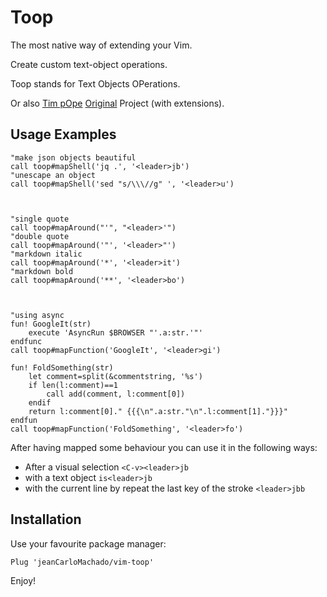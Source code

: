 # Toop

The most native way of extending your Vim.

Create custom text-object operations.

Toop stands for Text Objects OPerations. 

Or also [Tim pOpe](https://github.com/tpope) [Original](http://vim.wikia.com/wiki/Act_on_text_objects_with_custom_functions) Project (with extensions).


## Usage Examples

```vim
"make json objects beautiful
call toop#mapShell('jq .', '<leader>jb')
"unescape an object
call toop#mapShell('sed "s/\\\//g" ', '<leader>u')



"single quote
call toop#mapAround("'", "<leader>'")
"double quote
call toop#mapAround('"', '<leader>"')
"markdown italic
call toop#mapAround('*', '<leader>it')
"markdown bold
call toop#mapAround('**', '<leader>bo')



"using async
fun! GoogleIt(str)
    execute 'AsyncRun $BROWSER "'.a:str.'"'
endfunc
call toop#mapFunction('GoogleIt', '<leader>gi')

fun! FoldSomething(str)
    let comment=split(&commentstring, '%s')
    if len(l:comment)==1
        call add(comment, l:comment[0])
    endif
    return l:comment[0]." {{{\n".a:str."\n".l:comment[1]."}}}"
endfun
call toop#mapFunction('FoldSomething', '<leader>fo')

```

After having mapped some behaviour you can use it in the following ways:


- After a visual selection `<C-v><leader>jb`
- with a text object `is<leader>jb`
- with the current line by repeat the last key of the stroke `<leader>jbb`


## Installation


Use your favourite package manager:
```vim
Plug 'jeanCarloMachado/vim-toop'
```



Enjoy!
